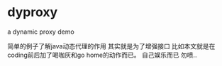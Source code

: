 # dyproxy
a dynamic proxy demo
 
 简单的例子了解java动态代理的作用
 其实就是为了增强接口 比如本文就是在coding前后加了喝咖灰和go home的动作而已。
 自己娱乐而已 勿喷..
